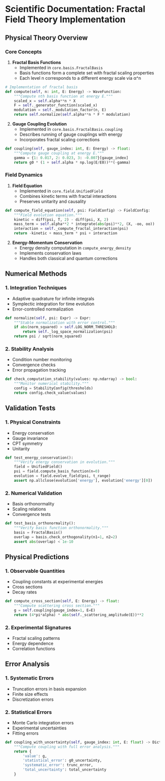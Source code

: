 # Scientific Documentation: Fractal Field Theory Implementation

## Physical Theory Overview

### Core Concepts

1. **Fractal Basis Functions**
   - Implemented in `core.basis.FractalBasis`
   - Basis functions form a complete set with fractal scaling properties
   - Each level n corresponds to a different energy scale via α^n

```python
# Implementation of fractal basis
def compute(self, n: int, E: Energy) -> WaveFunction:
    """Compute nth basis function at energy E."""
    scaled_x = self.alpha**n * X
    F = self._generator_function(scaled_x)
    modulation = self._modulation_factor(n, E)
    return self.normalize(self.alpha**n * F * modulation)
```

2. **Gauge Coupling Evolution**
   - Implemented in `core.basis.FractalBasis.coupling`
   - Describes running of gauge couplings with energy
   - Incorporates fractal scaling corrections

```python
def coupling(self, gauge_index: int, E: Energy) -> float:
    """Compute gauge coupling at energy E."""
    gamma = {1: 0.017, 2: 0.023, 3: -0.007}[gauge_index]
    return g0 * (1 + self.alpha * np.log(E/E0))**(-gamma)
```

### Field Dynamics

1. **Field Equation**
   - Implemented in `core.field.UnifiedField`
   - Combines kinetic terms with fractal interactions
   - Preserves unitarity and causality

```python
def compute_field_equation(self, psi: FieldConfig) -> FieldConfig:
    """Field evolution equation."""
    kinetic = diff(psi, T, 2) - diff(psi, X, 2)
    mass_term = self.alpha**2 * integrate(abs(psi)**2, (X, -oo, oo))
    interaction = self._compute_fractal_interaction(psi)
    return -kinetic + mass_term * psi + interaction
```

2. **Energy-Momentum Conservation**
   - Energy density computation in `compute_energy_density`
   - Implements conservation laws
   - Handles both classical and quantum corrections

## Numerical Methods

### 1. Integration Techniques

- Adaptive quadrature for infinite integrals
- Symplectic integration for time evolution
- Error-controlled normalization

```python
def normalize(self, psi: Expr) -> Expr:
    """Stable normalization with error control."""
    if abs(norm_squared) > self.LOG_NORM_THRESHOLD:
        return self._log_space_normalization(psi)
    return psi / sqrt(norm_squared)
```

### 2. Stability Analysis

- Condition number monitoring
- Convergence checks
- Error propagation tracking

```python
def check_computation_stability(values: np.ndarray) -> bool:
    """Monitor numerical stability."""
    config = StabilityConfig(thresholds)
    return config.check_value(values)
```

## Validation Tests

### 1. Physical Constraints

- Energy conservation
- Gauge invariance
- CPT symmetry
- Unitarity

```python
def test_energy_conservation():
    """Verify energy conservation in evolution."""
    field = UnifiedField()
    psi = field.compute_basis_function(n=0)
    evolution = field.evolve_field(psi, t_range)
    assert np.allclose(evolution['energy'], evolution['energy'][0])
```

### 2. Numerical Validation

- Basis orthonormality
- Scaling relations
- Convergence tests

```python
def test_basis_orthonormality():
    """Verify basis function orthonormality."""
    basis = FractalBasis()
    overlap = basis.check_orthogonality(n1=1, n2=2)
    assert abs(overlap) < 1e-10
```

## Physical Predictions

### 1. Observable Quantities

- Coupling constants at experimental energies
- Cross sections
- Decay rates

```python
def compute_cross_section(self, E: Energy) -> float:
    """Compute scattering cross section."""
    g = self.coupling(gauge_index=1, E=E)
    return (4*pi*alpha) * abs(self._scattering_amplitude(E))**2
```

### 2. Experimental Signatures

- Fractal scaling patterns
- Energy dependence
- Correlation functions

## Error Analysis

### 1. Systematic Errors

- Truncation errors in basis expansion
- Finite size effects
- Discretization errors

### 2. Statistical Errors

- Monte Carlo integration errors
- Experimental uncertainties
- Fitting errors

```python
def coupling_with_uncertainty(self, gauge_index: int, E: float) -> Dict[str, float]:
    """Compute coupling with full error analysis."""
    return {
        'value': g,
        'statistical_error': g0_uncertainty,
        'systematic_error': trunc_error,
        'total_uncertainty': total_uncertainty
    }
``` 